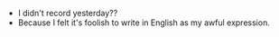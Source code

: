 - I didn't record yesterday??
- Because I felt it's foolish to write in English as my awful expression.